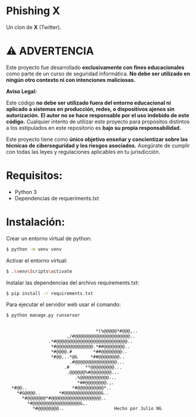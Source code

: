# Phishing X

Un clon de **X** (Twitter).

# ⚠️ ADVERTENCIA

Este proyecto fue desarrollado **exclusivamente con fines educacionales** como parte de un curso de seguridad informática. **No debe ser utilizado en ningún otro contexto ni con intenciones maliciosas.**

**Aviso Legal:**

Este código **no debe ser utilizado fuera del entorno educacional ni aplicado a sistemas en producción, redes, o dispositivos ajenos sin autorización.**
**El autor no se hace responsable por el uso indebido de este código.** Cualquier intento de utilizar este proyecto para propósitos distintos a los estipulados en este repositorio es **bajo su propia responsabilidad.**

Este proyecto tiene como **único objetivo enseñar y concientizar sobre las técnicas de ciberseguridad y los riesgos asociados.** Asegúrate de cumplir con todas las leyes y regulaciones aplicables en tu jurisdicción.

# Requisitos:

- Python 3
- Dependencias de requeriments.txt

# Instalación:

Crear un entorno virtual de python:

```bash
$ python -m venv venv
```

Activar el entorno virtual:

```bash
$ .\venv\Scripts\activate
```

Instalar las dependencias del archivo requirements.txt:

```bash
$ pip install -r requirements.txt
```

Para ejecutar el servidor web usar el comando:

```bash
$ python manage.py runserver
```

```

                                  *(%@@@@@*#@@@,..
                       ,/#@@@@@@@@@@@@@@@@@@@@@..
                .*#@@@@@@@@@@@@@@@@@@@@@@@@@@@..
                 *#@@@@@@@@@@@@@@.*##@@@@@@@@..
                 *#@@@@.#        *##@@@@@@@@..
                 *#@@,..*@&     *##@@@@@@@@..
                        .#@@@@@@@@@@@@@@@@...
                      .#      **@@@@@@@@@...
                       .@@@@@@%#@@@@@@@@...
                          .%@@@@@@@@@@@...
                           *##@@@@@@@@.,.
  *#@@..                 *#@@@@@@@@@@*..
    *#&@@@@..       *#@@@@@@@@@@@@@@&..
      *#@@@@@@@*#@@@@@@@@@@@@@@@@@@@..
        *#@@@@@@@@@@@@@@@@@@&,.
          *#@@@@@@@@..                   Hecho por Julio NG
```
